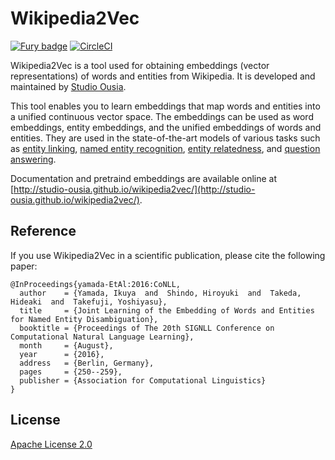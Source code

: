 Wikipedia2Vec
=============

[![Fury badge](https://badge.fury.io/py/wikipedia2vec.png)](http://badge.fury.io/py/wikipedia2vec)
[![CircleCI](https://circleci.com/gh/studio-ousia/wikipedia2vec/tree/master.svg?style=svg)](https://circleci.com/gh/studio-ousia/wikipedia2vec/tree/master)

Wikipedia2Vec is a tool used for obtaining embeddings (vector representations) of words and entities from Wikipedia.
It is developed and maintained by [Studio Ousia](http://www.ousia.jp).

This tool enables you to learn embeddings that map words and entities into a unified continuous vector space.
The embeddings can be used as word embeddings, entity embeddings, and the unified embeddings of words and entities.
They are used in the state-of-the-art models of various tasks such as [entity linking](https://arxiv.org/abs/1601.01343), [named entity recognition](http://www.aclweb.org/anthology/I17-2017), [entity relatedness](https://arxiv.org/abs/1601.01343), and [question answering](https://arxiv.org/abs/1803.08652).

Documentation and pretraind embeddings are available online at [http://studio-ousia.github.io/wikipedia2vec/](http://studio-ousia.github.io/wikipedia2vec/).

Reference
---------

If you use Wikipedia2Vec in a scientific publication, please cite the following paper:

    @InProceedings{yamada-EtAl:2016:CoNLL,
      author    = {Yamada, Ikuya  and  Shindo, Hiroyuki  and  Takeda, Hideaki  and  Takefuji, Yoshiyasu},
      title     = {Joint Learning of the Embedding of Words and Entities for Named Entity Disambiguation},
      booktitle = {Proceedings of The 20th SIGNLL Conference on Computational Natural Language Learning},
      month     = {August},
      year      = {2016},
      address   = {Berlin, Germany},
      pages     = {250--259},
      publisher = {Association for Computational Linguistics}
    }

License
-------

[Apache License 2.0](http://www.apache.org/licenses/LICENSE-2.0)
